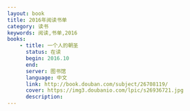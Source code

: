 ```yaml
---
layout: book
title: 2016年阅读书单
category: 读书
keywords: 阅读,书单,2016
books: 
    - title: 一个人的朝圣
      status: 在读
      begin: 2016.10
      end:
      server: 图书馆
      language: 中文
      link: http://book.douban.com/subject/26708119/          
      cover: https://img3.doubanio.com/lpic/s26936721.jpg      
      description: 
---
```





     
  